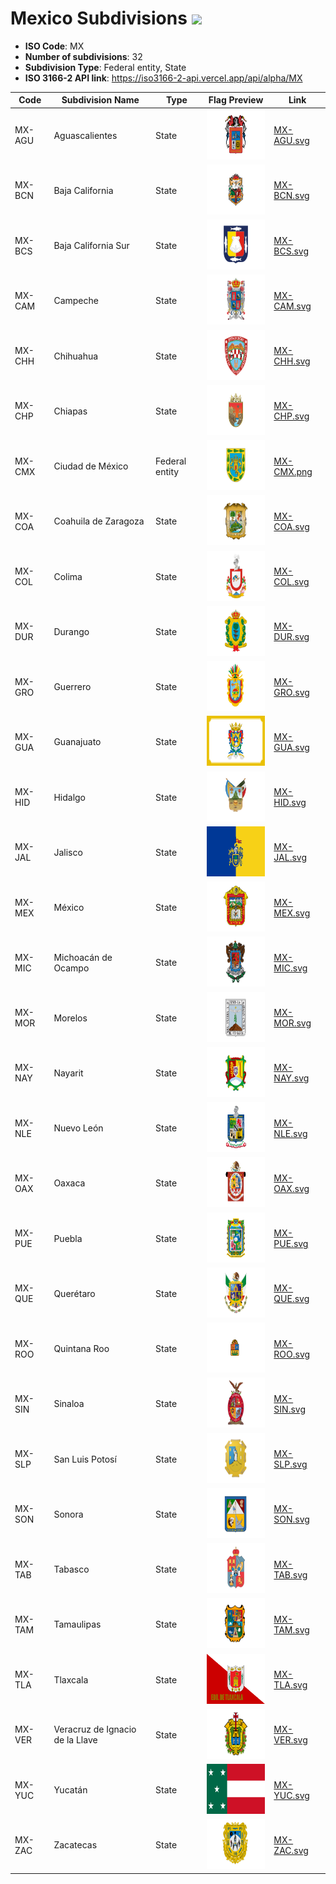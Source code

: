 # Mexico Subdivisions ![](https://flagcdn.com/h40/mx.png)

- **ISO Code**: MX
- **Number of subdivisions**: 32
- **Subdivision Type**: Federal entity, State
- **ISO 3166-2 API link**: https://iso3166-2-api.vercel.app/api/alpha/MX

| Code  | Subdivision Name         | Type | Flag Preview | Link |
|-------|--------------------------|--------------| -------------- |----------|
| MX-AGU | Aguascalientes | State | <img src='https://raw.githubusercontent.com/amckenna41/iso3166-flags/main/iso3166-2-flags/MX/MX-AGU.svg' height='80'> | [MX-AGU.svg](https://raw.githubusercontent.com/amckenna41/iso3166-flags/main/iso3166-2-flags/MX/MX-AGU.svg) |
| MX-BCN | Baja California | State | <img src='https://raw.githubusercontent.com/amckenna41/iso3166-flags/main/iso3166-2-flags/MX/MX-BCN.svg' height='80'> | [MX-BCN.svg](https://raw.githubusercontent.com/amckenna41/iso3166-flags/main/iso3166-2-flags/MX/MX-BCN.svg) |
| MX-BCS | Baja California Sur | State | <img src='https://raw.githubusercontent.com/amckenna41/iso3166-flags/main/iso3166-2-flags/MX/MX-BCS.svg' height='80'> | [MX-BCS.svg](https://raw.githubusercontent.com/amckenna41/iso3166-flags/main/iso3166-2-flags/MX/MX-BCS.svg) |
| MX-CAM | Campeche | State | <img src='https://raw.githubusercontent.com/amckenna41/iso3166-flags/main/iso3166-2-flags/MX/MX-CAM.svg' height='80'> | [MX-CAM.svg](https://raw.githubusercontent.com/amckenna41/iso3166-flags/main/iso3166-2-flags/MX/MX-CAM.svg) |
| MX-CHH | Chihuahua | State | <img src='https://raw.githubusercontent.com/amckenna41/iso3166-flags/main/iso3166-2-flags/MX/MX-CHH.svg' height='80'> | [MX-CHH.svg](https://raw.githubusercontent.com/amckenna41/iso3166-flags/main/iso3166-2-flags/MX/MX-CHH.svg) |
| MX-CHP | Chiapas | State | <img src='https://raw.githubusercontent.com/amckenna41/iso3166-flags/main/iso3166-2-flags/MX/MX-CHP.svg' height='80'> | [MX-CHP.svg](https://raw.githubusercontent.com/amckenna41/iso3166-flags/main/iso3166-2-flags/MX/MX-CHP.svg) |
| MX-CMX | Ciudad de México | Federal entity | <img src='https://raw.githubusercontent.com/amckenna41/iso3166-flags/main/iso3166-2-flags/MX/MX-CMX.png' height='80'> | [MX-CMX.png](https://raw.githubusercontent.com/amckenna41/iso3166-flags/main/iso3166-2-flags/MX/MX-CMX.png) |
| MX-COA | Coahuila de Zaragoza | State | <img src='https://raw.githubusercontent.com/amckenna41/iso3166-flags/main/iso3166-2-flags/MX/MX-COA.svg' height='80'> | [MX-COA.svg](https://raw.githubusercontent.com/amckenna41/iso3166-flags/main/iso3166-2-flags/MX/MX-COA.svg) |
| MX-COL | Colima | State | <img src='https://raw.githubusercontent.com/amckenna41/iso3166-flags/main/iso3166-2-flags/MX/MX-COL.svg' height='80'> | [MX-COL.svg](https://raw.githubusercontent.com/amckenna41/iso3166-flags/main/iso3166-2-flags/MX/MX-COL.svg) |
| MX-DUR | Durango | State | <img src='https://raw.githubusercontent.com/amckenna41/iso3166-flags/main/iso3166-2-flags/MX/MX-DUR.svg' height='80'> | [MX-DUR.svg](https://raw.githubusercontent.com/amckenna41/iso3166-flags/main/iso3166-2-flags/MX/MX-DUR.svg) |
| MX-GRO | Guerrero | State | <img src='https://raw.githubusercontent.com/amckenna41/iso3166-flags/main/iso3166-2-flags/MX/MX-GRO.svg' height='80'> | [MX-GRO.svg](https://raw.githubusercontent.com/amckenna41/iso3166-flags/main/iso3166-2-flags/MX/MX-GRO.svg) |
| MX-GUA | Guanajuato | State | <img src='https://raw.githubusercontent.com/amckenna41/iso3166-flags/main/iso3166-2-flags/MX/MX-GUA.svg' height='80'> | [MX-GUA.svg](https://raw.githubusercontent.com/amckenna41/iso3166-flags/main/iso3166-2-flags/MX/MX-GUA.svg) |
| MX-HID | Hidalgo | State | <img src='https://raw.githubusercontent.com/amckenna41/iso3166-flags/main/iso3166-2-flags/MX/MX-HID.svg' height='80'> | [MX-HID.svg](https://raw.githubusercontent.com/amckenna41/iso3166-flags/main/iso3166-2-flags/MX/MX-HID.svg) |
| MX-JAL | Jalisco | State | <img src='https://raw.githubusercontent.com/amckenna41/iso3166-flags/main/iso3166-2-flags/MX/MX-JAL.svg' height='80'> | [MX-JAL.svg](https://raw.githubusercontent.com/amckenna41/iso3166-flags/main/iso3166-2-flags/MX/MX-JAL.svg) |
| MX-MEX | México | State | <img src='https://raw.githubusercontent.com/amckenna41/iso3166-flags/main/iso3166-2-flags/MX/MX-MEX.svg' height='80'> | [MX-MEX.svg](https://raw.githubusercontent.com/amckenna41/iso3166-flags/main/iso3166-2-flags/MX/MX-MEX.svg) |
| MX-MIC | Michoacán de Ocampo | State | <img src='https://raw.githubusercontent.com/amckenna41/iso3166-flags/main/iso3166-2-flags/MX/MX-MIC.svg' height='80'> | [MX-MIC.svg](https://raw.githubusercontent.com/amckenna41/iso3166-flags/main/iso3166-2-flags/MX/MX-MIC.svg) |
| MX-MOR | Morelos | State | <img src='https://raw.githubusercontent.com/amckenna41/iso3166-flags/main/iso3166-2-flags/MX/MX-MOR.svg' height='80'> | [MX-MOR.svg](https://raw.githubusercontent.com/amckenna41/iso3166-flags/main/iso3166-2-flags/MX/MX-MOR.svg) |
| MX-NAY | Nayarit | State | <img src='https://raw.githubusercontent.com/amckenna41/iso3166-flags/main/iso3166-2-flags/MX/MX-NAY.svg' height='80'> | [MX-NAY.svg](https://raw.githubusercontent.com/amckenna41/iso3166-flags/main/iso3166-2-flags/MX/MX-NAY.svg) |
| MX-NLE | Nuevo León | State | <img src='https://raw.githubusercontent.com/amckenna41/iso3166-flags/main/iso3166-2-flags/MX/MX-NLE.svg' height='80'> | [MX-NLE.svg](https://raw.githubusercontent.com/amckenna41/iso3166-flags/main/iso3166-2-flags/MX/MX-NLE.svg) |
| MX-OAX | Oaxaca | State | <img src='https://raw.githubusercontent.com/amckenna41/iso3166-flags/main/iso3166-2-flags/MX/MX-OAX.svg' height='80'> | [MX-OAX.svg](https://raw.githubusercontent.com/amckenna41/iso3166-flags/main/iso3166-2-flags/MX/MX-OAX.svg) |
| MX-PUE | Puebla | State | <img src='https://raw.githubusercontent.com/amckenna41/iso3166-flags/main/iso3166-2-flags/MX/MX-PUE.svg' height='80'> | [MX-PUE.svg](https://raw.githubusercontent.com/amckenna41/iso3166-flags/main/iso3166-2-flags/MX/MX-PUE.svg) |
| MX-QUE | Querétaro | State | <img src='https://raw.githubusercontent.com/amckenna41/iso3166-flags/main/iso3166-2-flags/MX/MX-QUE.svg' height='80'> | [MX-QUE.svg](https://raw.githubusercontent.com/amckenna41/iso3166-flags/main/iso3166-2-flags/MX/MX-QUE.svg) |
| MX-ROO | Quintana Roo | State | <img src='https://raw.githubusercontent.com/amckenna41/iso3166-flags/main/iso3166-2-flags/MX/MX-ROO.svg' height='80'> | [MX-ROO.svg](https://raw.githubusercontent.com/amckenna41/iso3166-flags/main/iso3166-2-flags/MX/MX-ROO.svg) |
| MX-SIN | Sinaloa | State | <img src='https://raw.githubusercontent.com/amckenna41/iso3166-flags/main/iso3166-2-flags/MX/MX-SIN.svg' height='80'> | [MX-SIN.svg](https://raw.githubusercontent.com/amckenna41/iso3166-flags/main/iso3166-2-flags/MX/MX-SIN.svg) |
| MX-SLP | San Luis Potosí | State | <img src='https://raw.githubusercontent.com/amckenna41/iso3166-flags/main/iso3166-2-flags/MX/MX-SLP.svg' height='80'> | [MX-SLP.svg](https://raw.githubusercontent.com/amckenna41/iso3166-flags/main/iso3166-2-flags/MX/MX-SLP.svg) |
| MX-SON | Sonora | State | <img src='https://raw.githubusercontent.com/amckenna41/iso3166-flags/main/iso3166-2-flags/MX/MX-SON.svg' height='80'> | [MX-SON.svg](https://raw.githubusercontent.com/amckenna41/iso3166-flags/main/iso3166-2-flags/MX/MX-SON.svg) |
| MX-TAB | Tabasco | State | <img src='https://raw.githubusercontent.com/amckenna41/iso3166-flags/main/iso3166-2-flags/MX/MX-TAB.svg' height='80'> | [MX-TAB.svg](https://raw.githubusercontent.com/amckenna41/iso3166-flags/main/iso3166-2-flags/MX/MX-TAB.svg) |
| MX-TAM | Tamaulipas | State | <img src='https://raw.githubusercontent.com/amckenna41/iso3166-flags/main/iso3166-2-flags/MX/MX-TAM.svg' height='80'> | [MX-TAM.svg](https://raw.githubusercontent.com/amckenna41/iso3166-flags/main/iso3166-2-flags/MX/MX-TAM.svg) |
| MX-TLA | Tlaxcala | State | <img src='https://raw.githubusercontent.com/amckenna41/iso3166-flags/main/iso3166-2-flags/MX/MX-TLA.svg' height='80'> | [MX-TLA.svg](https://raw.githubusercontent.com/amckenna41/iso3166-flags/main/iso3166-2-flags/MX/MX-TLA.svg) |
| MX-VER | Veracruz de Ignacio de la Llave | State | <img src='https://raw.githubusercontent.com/amckenna41/iso3166-flags/main/iso3166-2-flags/MX/MX-VER.svg' height='80'> | [MX-VER.svg](https://raw.githubusercontent.com/amckenna41/iso3166-flags/main/iso3166-2-flags/MX/MX-VER.svg) |
| MX-YUC | Yucatán | State | <img src='https://raw.githubusercontent.com/amckenna41/iso3166-flags/main/iso3166-2-flags/MX/MX-YUC.svg' height='80'> | [MX-YUC.svg](https://raw.githubusercontent.com/amckenna41/iso3166-flags/main/iso3166-2-flags/MX/MX-YUC.svg) |
| MX-ZAC | Zacatecas | State | <img src='https://raw.githubusercontent.com/amckenna41/iso3166-flags/main/iso3166-2-flags/MX/MX-ZAC.svg' height='80'> | [MX-ZAC.svg](https://raw.githubusercontent.com/amckenna41/iso3166-flags/main/iso3166-2-flags/MX/MX-ZAC.svg) |
